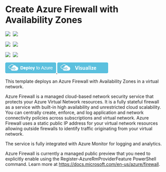 # Create Azure Firewall with Availability Zones

<IMG SRC="https://azbotstorage.blob.core.windows.net/badges/101-azurefirewall-create-with-zones/PublicLastTestDate.svg" />&nbsp;
<IMG SRC="https://azbotstorage.blob.core.windows.net/badges/101-azurefirewall-create-with-zones/PublicDeployment.svg" />&nbsp;

<IMG SRC="https://azbotstorage.blob.core.windows.net/badges/101-azurefirewall-create-with-zones/FairfaxLastTestDate.svg" />&nbsp;
<IMG SRC="https://azbotstorage.blob.core.windows.net/badges/101-azurefirewall-create-with-zones/FairfaxDeployment.svg" />&nbsp;

<IMG SRC="https://azbotstorage.blob.core.windows.net/badges/101-azurefirewall-create-with-zones/BestPracticeResult.svg" />&nbsp;
<IMG SRC="https://azbotstorage.blob.core.windows.net/badges/101-azurefirewall-create-with-zones/CredScanResult.svg" />&nbsp;

<a href="https://portal.azure.com/#create/Microsoft.Template/uri/https%3A%2F%2Fraw.githubusercontent.com%2FAzure%2Fazure-quickstart-templates%2Fmaster%2F101-azurefirewall-create-with-zones%2Fazuredeploy.json" target="_blank">
    <img src="https://raw.githubusercontent.com/Azure/azure-quickstart-templates/master/1-CONTRIBUTION-GUIDE/images/deploytoazure.png"/>
</a>
<a href="http://armviz.io/#/?load=https%3A%2F%2Fraw.githubusercontent.com%2FAzure%2Fazure-quickstart-templates%2Fmaster%2F101-azurefirewall-create-with-zones%2Fazuredeploy.json" target="_blank">
    <img src="https://raw.githubusercontent.com/Azure/azure-quickstart-templates/master/1-CONTRIBUTION-GUIDE/images/visualizebutton.png"/>
</a>

This template deploys an Azure Firewall with Availability Zones in a virtual network.

Azure Firewall is a managed cloud-based network security service that protects your Azure Virtual Network resources. It is a fully stateful firewall as a service with built-in high availability and unrestricted cloud scalability. You can centrally create, enforce, and log application and network connectivity policies across subscriptions and virtual network. Azure Firewall uses a static public IP address for your virtual network resources allowing outside firewalls to identify traffic originating from your virtual network.

The service is fully integrated with Azure Monitor for logging and analytics.

Azure Firewall is currently a managed public preview that you need to explicitly enable using the Register-AzureRmProviderFeature PowerShell command. Learn more at https://docs.microsoft.com/en-us/azure/firewall.
